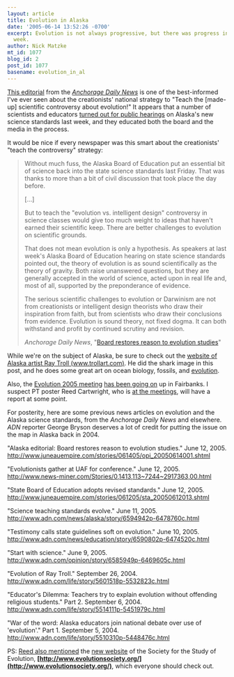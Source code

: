 ```yaml
---
layout: article
title: Evolution in Alaska
date: '2005-06-14 13:52:26 -0700'
excerpt: Evolution is not always progressive, but there was progress in Alaska last
  week.
author: Nick Matzke
mt_id: 1077
blog_id: 2
post_id: 1077
basename: evolution_in_al
---
```

<img src="http://www.trollart.com/Resources/sharkcircle89a1.gif" alt="" style="float:left;" />[This editorial](http://www.juneauempire.com/stories/061405/opi_20050614001.shtml) from the [_Anchorage Daily News_](http://www.adn.com) is one of the best-informed I've ever seen about the creationists' national strategy to "Teach the \[made-up\] scientific controversy about evolution!"  It appears that a number of scientists and educators [turned out for public hearings](http://www.adn.com/news/education/story/6590802p-6474520c.html) on Alaska's new science standards last week, and they educated both the board and the media in the process.

It would be nice if every newspaper was this smart about the creationists' "teach the controversy" strategy:

> Without much fuss, the Alaska Board of Education put an essential bit of science back into the state science standards last Friday. That was thanks to more than a bit of civil discussion that took place the day before.
> 
> \[...\] 
> 
> But to teach the "evolution vs. intelligent design" controversy in science classes would give too much weight to ideas that haven't earned their scientific keep. There are better challenges to evolution on scientific grounds.
> 
> That does not mean evolution is only a hypothesis. As speakers at last week's Alaska Board of Education hearing on state science standards pointed out, the theory of evolution is as sound scientifically as the theory of gravity. Both raise unanswered questions, but they are generally accepted in the world of science, acted upon in real life and, most of all, supported by the preponderance of evidence.
> 
> The serious scientific challenges to evolution or Darwinism are not from creationists or intelligent design theorists who draw their inspiration from faith, but from scientists who draw their conclusions from evidence. Evolution is sound theory, not fixed dogma. It can both withstand and profit by continued scrutiny and revision.
> 
> _Anchorage Daily News_, "[Board restores reason to evolution studies](http://www.juneauempire.com/stories/061405/opi_20050614001.shtml)"

While we're on the subject of Alaska, be sure to check out the [website of Alaska artist Ray Troll (www.trollart.com)](http://www.trollart.com).  He did the shark image in this post, and he does some great art on ocean biology, fossils, and [evolution](http://www.trollart.com/evo.html).

Also, the [Evolution 2005 meeting](http://www.evolution05.uaf.edu/default.cfm) [has been going on](http://www.news-miner.com/Stories/0,1413,113~7244~2917363,00.html) up in Fairbanks.  I suspect PT poster Reed Cartwright, who is [at the meetings](http://www.pandasthumb.org/pt-archives/001109.html), will have a report at some point.

For posterity, here are some previous news articles on evolution and the Alaska science standards, from the _Anchorage Daily News_ and elsewhere.  _ADN_ reporter George Bryson deserves a lot of credit for putting the issue on the map in Alaska back in 2004.

"Alaska editorial: Board restores reason to evolution studies." June 12, 2005.
http://www.juneauempire.com/stories/061405/opi_20050614001.shtml

"Evolutionists gather at UAF for conference." June 12, 2005.
http://www.news-miner.com/Stories/0,1413,113~7244~2917363,00.html

"State Board of Education adopts revised standards." June 12, 2005. 
http://www.juneauempire.com/stories/061205/sta_20050612013.shtml

"Science teaching standards evolve." June 11, 2005.
http://www.adn.com/news/alaska/story/6594942p-6478760c.html

"Testimony calls state guidelines soft on evolution." June 10, 2005.
http://www.adn.com/news/education/story/6590802p-6474520c.html

"Start with science." June 9, 2005.
http://www.adn.com/opinion/story/6585949p-6469605c.html

"Evolution of Ray Troll."  September 26, 2004.
http://www.adn.com/life/story/5601518p-5532823c.html

"Educator's Dilemma: Teachers try to explain evolution without offending religious students." Part 2. September 6, 2004.
http://www.adn.com/life/story/5514111p-5451979c.html

"War of the word: Alaska educators join national debate over use of 'evolution'."  Part 1.  September 5, 2004. 
http://www.adn.com/life/story/5510310p-5448476c.html

PS: [Reed also mentioned](http://www.pandasthumb.org/pt-archives/001109.html) the [new website](http://www.evolutionsociety.org/) of the Society for the Study of Evolution, **[http://www.evolutionsociety.org/](http://www.evolutionsociety.org/)**, which everyone should check out.
